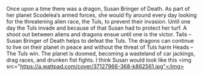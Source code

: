 Once upon a time there was a dragon, Susan Bringer of Death. As part of her planet Scodelea’s armed forces, she would fly around every day looking for the threatening alien race, the Tuls, to prevent their invasion. Until one day the Tuls invade and because of that Susan had to protect her turf. A shoot out between aliens and dragons ensue until one is the victor. 
Tails – Susan Bringer of Death helps to defeat the Tuls. The dragons can continue to live on their planet in peace and without the threat of Tuls harm
Heads – The Tuls win. The planet is doomed, becoming a wasteland of car jackings, drag races, and drunken fist fights.
I think Susan would look like this <img src="https://a.wattpad.com/cover/37127966-368-k862561.jpg"</img> 
